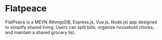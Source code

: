 # Flatpeace


FlatPeace is a MEVN (MongoDB, Express.js, Vue.js, Node.js) app designed to simplify shared living. Users can split bills, organize household chores, and maintain a shared grocery list.
